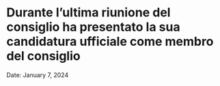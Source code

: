 # Durante l’ultima riunione del consiglio ha presentato la sua candidatura ufficiale come membro del consiglio

Date: January 7, 2024